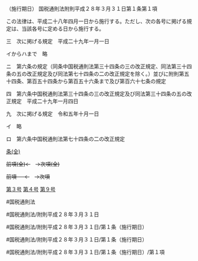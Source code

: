 （施行期日）
国税通則法附則平成２８年３月３１日第１条第１項

この法律は、平成二十八年四月一日から施行する。ただし、次の各号に掲げる規定は、当該各号に定める日から施行する。

三　次に掲げる規定　平成二十九年一月一日

イからハまで　略

ニ　第六条の規定（同条中国税通則法第三十四条の三の改正規定、同法第三十四条の五の改正規定及び同法第七十四条の二の改正規定を除く。）並びに附則第五十四条、第百五十四条から第百五十六条まで及び第百六十七条の規定

四　第六条中国税通則法第三十四条の三の改正規定及び同法第三十四条の五の改正規定　平成二十九年一月四日

九　次に掲げる規定　令和五年十月一日

イ　略

ロ　第六条中国税通則法第七十四条の二の改正規定

[条(全)](国税通則法＿＿＿＿附則平成２８年３月３１日第１条_.md)

~~前項(全)←~~　~~→次項(全)~~

~~前項 　 ←~~　~~→次項~~

[第３号](国税通則法＿＿＿＿附則平成２８年３月３１日第１条第１項第３号.md)  [第４号](国税通則法＿＿＿＿附則平成２８年３月３１日第１条第１項第４号.md)  [第９号](国税通則法＿＿＿＿附則平成２８年３月３１日第１条第１項第９号.md)  

#国税通則法

#国税通則法/附則平成２８年３月３１日

#国税通則法/附則平成２８年３月３１日/第１条（施行期日）

#国税通則法/附則平成２８年３月３１日/第１条（施行期日）

#国税通則法/附則平成２８年３月３１日/第１条（施行期日）/第１項

